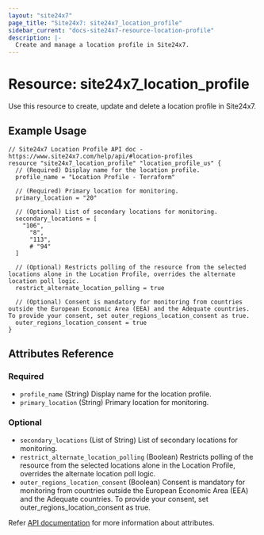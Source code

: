 ```yaml
---
layout: "site24x7"
page_title: "Site24x7: site24x7_location_profile"
sidebar_current: "docs-site24x7-resource-location-profile"
description: |-
  Create and manage a location profile in Site24x7.
---
```


# Resource: site24x7\_location\_profile

Use this resource to create, update and delete a location profile in Site24x7.

## Example Usage

```hcl
// Site24x7 Location Profile API doc - https://www.site24x7.com/help/api/#location-profiles
resource "site24x7_location_profile" "location_profile_us" {
  // (Required) Display name for the location profile.
  profile_name = "Location Profile - Terraform"

  // (Required) Primary location for monitoring.
  primary_location = "20"

  // (Optional) List of secondary locations for monitoring.
  secondary_locations = [
    "106",
	  "8",
	  "113",
	  # "94"
  ]

  // (Optional) Restricts polling of the resource from the selected locations alone in the Location Profile, overrides the alternate location poll logic.
  restrict_alternate_location_polling = true

  // (Optional) Consent is mandatory for monitoring from countries outside the European Economic Area (EEA) and the Adequate countries. To provide your consent, set outer_regions_location_consent as true.
  outer_regions_location_consent = true
}
```

## Attributes Reference

### Required

* `profile_name` (String) Display name for the location profile.
* `primary_location` (String) Primary location for monitoring.

### Optional

* `secondary_locations` (List of String) List of secondary locations for monitoring.
* `restrict_alternate_location_polling` (Boolean) Restricts polling of the resource from the selected locations alone in the Location Profile, overrides the alternate location poll logic.
* `outer_regions_location_consent` (Boolean) Consent is mandatory for monitoring from countries outside the European Economic Area (EEA) and the Adequate countries. To provide your consent, set outer_regions_location_consent as true.


Refer [API documentation](https://www.site24x7.com/help/api/#location-profiles) for more information about attributes.


